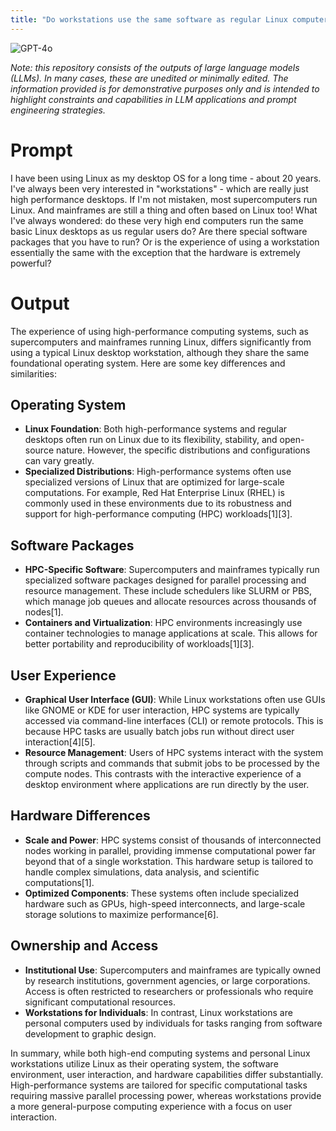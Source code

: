 ```yaml
---
title: "Do workstations use the same software as regular Linux computers"
---
```

![GPT-4o](https://img.shields.io/badge/GPT--4o-3333FF?style=for-the-badge&logo=openai&logoColor=white)



*Note: this repository consists of the outputs of large language models (LLMs). In many cases, these are unedited or minimally edited. The information provided is for demonstrative purposes only and is intended to highlight constraints and capabilities in LLM applications and prompt engineering strategies.*


# Prompt

I have been using Linux as my desktop OS for a long time - about 20 years. I've always been very interested in "workstations" - which are really just high performance desktops. If I'm not mistaken, most supercomputers run Linux. And mainframes are still a thing and often based on Linux too!  What I've always wondered: do these very high end computers run the same basic Linux desktops as  us regular users do? Are there special software packages that you have to run? Or is the experience of using a workstation essentially the same with the exception that the hardware is extremely powerful?

# Output

The experience of using high-performance computing systems, such as supercomputers and mainframes running Linux, differs significantly from using a typical Linux desktop workstation, although they share the same foundational operating system. Here are some key differences and similarities:

## Operating System

- **Linux Foundation**: Both high-performance systems and regular desktops often run on Linux due to its flexibility, stability, and open-source nature. However, the specific distributions and configurations can vary greatly.
- **Specialized Distributions**: High-performance systems often use specialized versions of Linux that are optimized for large-scale computations. For example, Red Hat Enterprise Linux (RHEL) is commonly used in these environments due to its robustness and support for high-performance computing (HPC) workloads[1][3].

## Software Packages

- **HPC-Specific Software**: Supercomputers and mainframes typically run specialized software packages designed for parallel processing and resource management. These include schedulers like SLURM or PBS, which manage job queues and allocate resources across thousands of nodes[1].
- **Containers and Virtualization**: HPC environments increasingly use container technologies to manage applications at scale. This allows for better portability and reproducibility of workloads[1][3].

## User Experience

- **Graphical User Interface (GUI)**: While Linux workstations often use GUIs like GNOME or KDE for user interaction, HPC systems are typically accessed via command-line interfaces (CLI) or remote protocols. This is because HPC tasks are usually batch jobs run without direct user interaction[4][5].
- **Resource Management**: Users of HPC systems interact with the system through scripts and commands that submit jobs to be processed by the compute nodes. This contrasts with the interactive experience of a desktop environment where applications are run directly by the user.

## Hardware Differences

- **Scale and Power**: HPC systems consist of thousands of interconnected nodes working in parallel, providing immense computational power far beyond that of a single workstation. This hardware setup is tailored to handle complex simulations, data analysis, and scientific computations[1].
- **Optimized Components**: These systems often include specialized hardware such as GPUs, high-speed interconnects, and large-scale storage solutions to maximize performance[6].

## Ownership and Access

- **Institutional Use**: Supercomputers and mainframes are typically owned by research institutions, government agencies, or large corporations. Access is often restricted to researchers or professionals who require significant computational resources.
- **Workstations for Individuals**: In contrast, Linux workstations are personal computers used by individuals for tasks ranging from software development to graphic design.

In summary, while both high-end computing systems and personal Linux workstations utilize Linux as their operating system, the software environment, user interaction, and hardware capabilities differ substantially. High-performance systems are tailored for specific computational tasks requiring massive parallel processing power, whereas workstations provide a more general-purpose computing experience with a focus on user interaction.

 